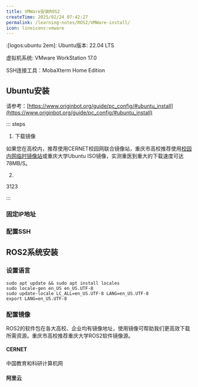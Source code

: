 ```yaml
---
title: VMWare安装ROS2
createTime: 2025/02/24 07:42:27
permalink: /learning-notes/ROS2/VMWare-install/
icon: lineicons:vmware
---
```

:[logos:ubuntu 2em]: Ubuntu版本: 22.04 LTS

虚拟机系统: VMware WorkStation 17.0

SSH连接工具：MobaXterm Home Edition

## Ubuntu安装
请参考：[https://www.originbot.org/guide/pc_config/#ubuntu_install](https://www.originbot.org/guide/pc_config/#ubuntu_install)



::: steps

1. 下载镜像

如果您在高校内，推荐使用CERNET校园网联合镜像站，重庆市高校推荐使用[校园内网临时镜像站](http://192.168.183.171:5244/mirrors/system-iso/Ubuntu)或重庆大学Ubuntu ISO镜像，实测重医到重大的下载速度可达78MB/S。

2. 



3123


:::

### 固定IP地址

### 配置SSH

## ROS2系统安装


### 设置语言


```shell
sudo apt update && sudo apt install locales
sudo locale-gen en_US en_US.UTF-8
sudo update-locale LC_ALL=en_US.UTF-8 LANG=en_US.UTF-8 
export LANG=en_US.UTF-8
```

### 配置镜像

ROS2的软件包在各大高校、企业均有镜像地址，使用镜像可帮助我们更高效下载所需资源。重庆市高校推荐重庆大学ROS2软件镜像源。

#### CERNET
中国教育和科研计算机网

#### 阿里云